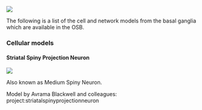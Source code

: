[![](/images/neurolex_sm.png)](http://neurolex.org/wiki/Category:Basal\_ganglia)

The following is a list of the cell and network models from the basal ganglia which are available in the OSB.

### Cellular models

#### Striatal Spiny Projection Neuron

[![](/images/neurolex_sm.png)](http://neurolex.org/wiki/Category:Neostriatum\_direct\_pathway\_spiny\_neuron)

Also known as Medium Spiny Neuron.

Model by Avrama Blackwell and colleagues: project:striatalspinyprojectionneuron